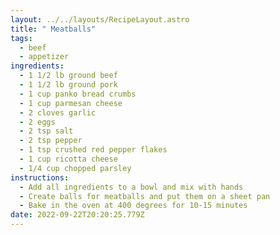 ```yaml
---
layout: ../../layouts/RecipeLayout.astro
title: " Meatballs"
tags:
  - beef
  - appetizer
ingredients:
  - 1 1/2 lb ground beef
  - 1 1/2 lb ground pork
  - 1 cup panko bread crumbs
  - 1 cup parmesan cheese
  - 2 cloves garlic
  - 2 eggs
  - 2 tsp salt
  - 2 tsp pepper
  - 1 tsp crushed red pepper flakes
  - 1 cup ricotta cheese
  - 1/4 cup chopped parsley
instructions:
  - Add all ingredients to a bowl and mix with hands
  - Create balls for meatballs and put them on a sheet pan
  - Bake in the oven at 400 degrees for 10-15 minutes
date: 2022-09-22T20:20:25.779Z
---
```


